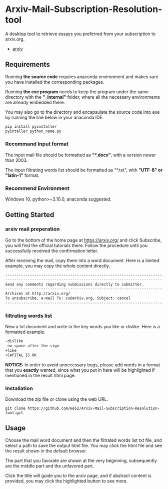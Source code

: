 # Arxiv-Mail-Subscription-Resolution-tool
A desktop tool to retrieve essays you preferred from your subscription to arxiv.org.
- [arxiv](https://arxiv.org/)

## Requirements

Running **the source code** requires anaconda environment and makes sure you have installed the corresponding packages.

Running **the exe program** needs to keep the program under the same directory with the **"_internal"** folder, where all the necessary environments are already embedded there.

You may also go to the directory and encapsulate the source code into exe by running the line below in your anaconda IDE.

```python
pip install pyinstaller
pyintaller python_name.py
```

### Recommand Input format

The input mail file should be formatted as **"*.docx"**, with a version newer than 2003.

The input filtrating words list should be formatted as "*.txt", with **"UTF-8" or "latin-1"** format.

### Recommend Environment

Windows 10, python>=3.10.0, anaconda suggested.

## Getting Started

### arxiv mail preperation

Go to the bottom of the home page at https://arxiv.org/ and click Subscribe, you will find the official tutorials there. Follow the procedure until you successfully received the confirmation letter.

After receiving the mail, copy them into a word document. Here is a limited example, you may copy the whole content directly.

```txt
------------------------------------------------------------------------------
------------------------------------------------------------------------------
Send any comments regarding submissions directly to submitter.
------------------------------------------------------------------------------
Archives at http://arxiv.org/
To unsubscribe, e-mail To: cs@arXiv.org, Subject: cancel
------------------------------------------------------------------------------
```

### filtrating words list

New a txt document and write in the key words you like or dislike. Here is a formatted example.

```txt
-dislike
-no space after the sign
+like
+CAPITAL IS OK
```

**NOTICE:** In order to avoid unnecessary bugs, please add words in a format that you **exactly** wanted, since what you put in here will be highlighted if mentioned in the result html page.

### Installation

Download the zip file or clone using the web URL.

	git clone https://github.com/He52/Arxiv-Mail-Subscription-Resolution-tool.git

## Usage

Choose the mail word document and then the filtrated words list txt file, and select a path to save the output html file. You may click the html file and see the result shown in the default browser.

The part that you favorate are shown at the very beginning, subsequently are the middle part and the unfavored part.

Click the title will guide you to the arxiv page, and if abstract content is provided, you may click the highlighted button to see more.
